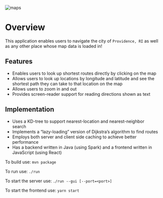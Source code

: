 <img alt="maps" src="https://user-images.githubusercontent.com/47846691/147619553-495bbf7d-d249-4c70-ab86-783883c0541a.png">

# Overview
This application enables users to navigate the city of `Providence, RI` as well as any other place whose map data is loaded in!

## Features
- Enables users to look up shortest routes directly by clicking on the map
- Allows users to look up locations by longitude and latitude and see the shortest path they can take to that location on the map
- Allows users to zoom in and out
- Provides screen-reader support for reading directions shown as text

## Implementation
- Uses a KD-tree to support nearest-location and nearest-neighbor search
- Implements a “lazy-loading” version of Dijkstra’s algorithm to find routes
- Employs both server and client side caching to achieve better performance
- Has a backend written in Java (using Spark) and a frontend written in JavaScript (using React)

To build use:
`mvn package`


To run use:
`./run`

To start the server use:
`./run --gui [--port=<port>]`

To start the frontend use:
`yarn start`
